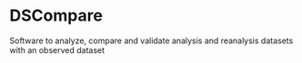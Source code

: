 # DSCompare
Software to analyze, compare and validate analysis and reanalysis datasets with an observed dataset
